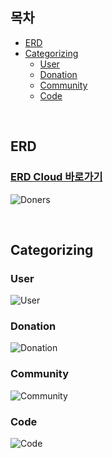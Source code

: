 ## 목차
- [ERD](#erd)
- [Categorizing](#categorizing)
    - [User](#user)
    - [Donation](#donation)
    - [Community](#community)
    - [Code](#code)

<br />

## ERD


### [ERD Cloud 바로가기]()


![Doners](https://user-images.githubusercontent.com/76759852/162276979-b46d16ec-c08e-43df-8e12-d94a51a2cb9f.PNG)

<br />

## Categorizing


### User
![User](https://user-images.githubusercontent.com/76759852/162286218-478638b0-953f-49eb-a6fb-747effa0a81b.PNG)


### Donation
![Donation](https://user-images.githubusercontent.com/76759852/162286445-463b399f-bfb6-4ec1-a740-afd9560a5f33.PNG)


### Community
![Community](https://user-images.githubusercontent.com/76759852/162286330-a2e7e1f8-5b93-402c-a401-46118a342c4e.PNG)


### Code
![Code](https://user-images.githubusercontent.com/76759852/162286568-ea191345-051b-46ed-a9e0-4002293a08e4.PNG)
